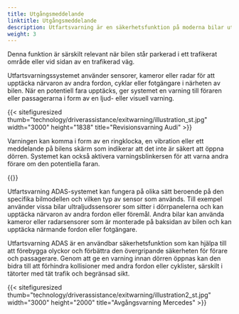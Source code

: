 ```yaml
---
title: Utgångsmeddelande
linktitle: Utgångsmeddelande
description: Utfartsvarning är en säkerhetsfunktion på moderna bilar utformad för att varna förare och passagerare om potentiella faror när de förbereder sig för att lämna fordonet.
weight: 3
---
```

<!-- markdownlint-disable MD033 -->
Denna funktion är särskilt relevant när bilen står parkerad i ett trafikerat område eller vid sidan av en trafikerad väg.

Utfartsvarningssystemet använder sensorer, kameror eller radar för att upptäcka närvaron av andra fordon, cyklar eller fotgängare i närheten av bilen. När en potentiell fara upptäcks, ger systemet en varning till föraren eller passagerarna i form av en ljud- eller visuell varning.

{{< sitefiguresized thumb="technology/driverassistance/exitwarning/illustration_st.jpg" width="3000" height="1838" title="Revisionsvarning Audi" >}}



Varningen kan komma i form av en ringklocka, en vibration eller ett meddelande på bilens skärm som indikerar att det inte är säkert att öppna dörren. Systemet kan också aktivera varningsblinkersen för att varna andra förare om den potentiella faran.

{{<evkxdisplayaddarticle />}}

Utfartsvarning ADAS-systemet kan fungera på olika sätt beroende på den specifika bilmodellen och vilken typ av sensor som används. Till exempel använder vissa bilar ultraljudssensorer som sitter i dörrpanelerna och kan upptäcka närvaron av andra fordon eller föremål. Andra bilar kan använda kameror eller radarsensorer som är monterade på baksidan av bilen och kan upptäcka närmande fordon eller fotgängare.

Utfartsvarning ADAS är en användbar säkerhetsfunktion som kan hjälpa till att förebygga olyckor och förbättra den övergripande säkerheten för förare och passagerare. Genom att ge en varning innan dörren öppnas kan den bidra till att förhindra kollisioner med andra fordon eller cyklister, särskilt i tätorter med tät trafik och begränsad sikt.

{{< sitefiguresized thumb="technology/driverassistance/exitwarning/illustration2_st.jpg" width="3000" height="2000" title="Avgångsvarning Mercedes" >}}